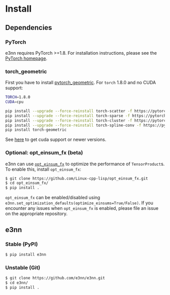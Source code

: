 # Install

## Dependencies

### PyTorch

e3nn requires PyTorch >=1.8. For installation instructions, please see the [PyTorch homepage](https://pytorch.org/).

### torch_geometric

First you have to install [pytorch_geometric](https://github.com/rusty1s/pytorch_geometric). For `torch` 1.8.0 and no CUDA support:

```bash
TORCH=1.8.0
CUDA=cpu

pip install --upgrade --force-reinstall torch-scatter -f https://pytorch-geometric.com/whl/torch-$TORCH+$CUDA.html
pip install --upgrade --force-reinstall torch-sparse -f https://pytorch-geometric.com/whl/torch-$TORCH+$CUDA.html
pip install --upgrade --force-reinstall torch-cluster -f https://pytorch-geometric.com/whl/torch-$TORCH+$CUDA.html
pip install --upgrade --force-reinstall torch-spline-conv -f https://pytorch-geometric.com/whl/torch-$TORCH+$CUDA.html
pip install torch-geometric
```

See [here](https://github.com/rusty1s/pytorch_geometric#installation) to get cuda support or newer versions.

### Optional: opt_einsum_fx (beta)

e3nn can use [`opt_einsum_fx`](https://github.com/Linux-cpp-lisp/opt_einsum_fx) to optimize the performance of `TensorProduct`s. To enable this, install `opt_einsum_fx`:
```bash
$ git clone https://github.com/Linux-cpp-lisp/opt_einsum_fx.git
$ cd opt_einsum_fx/
$ pip install .
```

`opt_einsum_fx` can be enabled/disabled using `e3nn.set_optimization_defaults(optimize_einsums=True/False)`. If you encounter any issues when `opt_einsum_fx` is enabled, please file an issue on the appropriate repository.

## e3nn

### Stable (PyPI)

```bash
$ pip install e3nn
```

### Unstable (Git)

```bash
$ git clone https://github.com/e3nn/e3nn.git
$ cd e3nn/
$ pip install .
```

